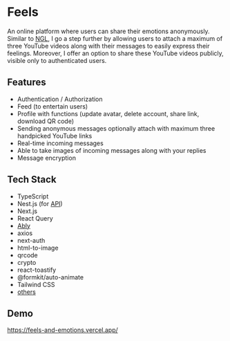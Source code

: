 # Feels

An online platform where users can share their emotions anonymously. Similar to [NGL](https://ngl.link/), I go a step further by allowing users to attach a maximum of three YouTube videos along with their messages to easily express their feelings. Moreover, I offer an option to share these YouTube videos publicly, visible only to authenticated users.

## Features

- Authentication / Authorization
- Feed (to entertain users)
- Profile with functions (update avatar, delete account, share link, download QR code)
- Sending anonymous messages optionally attach with maximum three handpicked YouTube links
- Real-time incoming messages
- Able to take images of incoming messages along with your replies
- Message encryption

## Tech Stack

- TypeScript
- Nest.js (for [API](https://github.com/AKK-soft-dev/feels-api))
- Next.js
- React Query
- [Ably](https://ably.com/)
- axios
- next-auth
- html-to-image
- qrcode
- crypto
- react-toastify
- @formkit/auto-animate
- Tailwind CSS
- [others](https://github.com/AKK-soft-dev/feels-api/blob/main/package.json)

## Demo

https://feels-and-emotions.vercel.app/
